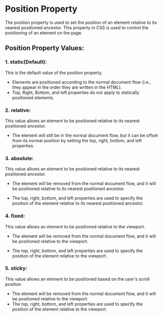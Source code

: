 # Position Property
The position property is used to set the position of an element relative to its nearest positioned ancestor. 
This property in CSS is used to control the positioning of an element on the page.

## Position Property Values:

### 1. **static(Default)**: 
This is the default value of the position property.

- Elements are positioned according to the normal document flow (i.e., they appear in the order they are written in the HTML).
- Top, Right, Bottom, and left properties do not apply to statically positioned elements.

### 2. **relative**: 
This value allows an element to be positioned relative to its nearest positioned ancestor.

- The element will still be in the normal document flow, but it can be offset from its normal position by setting the top, right, bottom, and left properties.

### 3. **absolute**: 
This value allows an element to be positioned relative to its nearest positioned ancestor.

- The element will be removed from the normal document flow, and it will be positioned relative to its
nearest positioned ancestor.

- The top, right, bottom, and left properties are used to specify the position of the element relative to its nearest positioned ancestor.

### 4. **fixed**: 
This value allows an element to be positioned relative to the viewport.

- The element will be removed from the normal document flow, and it will be positioned relative to the
viewport.

- The top, right, bottom, and left properties are used to specify the position of the element relative to the viewport.

### 5. **sticky**: 
This value allows an element to be positioned based on the user's scroll position 

- The element will be removed from the normal document flow, and it will be positioned relative to the
viewport.
- The top, right, bottom, and left properties are used to specify the position of the element relative to the viewport.

